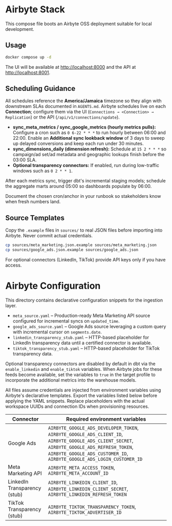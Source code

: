 # Airbyte Stack

This compose file boots an Airbyte OSS deployment suitable for local development.

## Usage

```bash
docker compose up -d
```

The UI will be available at <http://localhost:8000> and the API at <http://localhost:8001>.

## Scheduling Guidance
All schedules reference the **America/Jamaica** timezone so they align with downstream SLAs documented in `AGENTS.md`. Airbyte schedules live on each **Connection**; configure them via the UI (`Connections → <Connection> → Replication`) or the API (`/api/v1/connections/update`).

- **sync_meta_metrics / sync_google_metrics (hourly metrics pulls):** Configure a cron such as `0 6-22 * * *` to run hourly between 06:00 and 22:00. Enable an **Additional sync lookback window** of 3 days to sweep up delayed conversions and keep each run under 30 minutes.
- **sync_dimensions_daily (dimension refresh):** Schedule at `15 2 * * *` so campaign/ad set/ad metadata and geographic lookups finish before the 03:00 SLA.
- **Optional transparency connectors:** If enabled, run during low-traffic windows such as `0 2 * * 1`.

After each metrics sync, trigger dbt's incremental staging models; schedule the aggregate marts around 05:00 so dashboards populate by 06:00.

Document the chosen cron/anchor in your runbook so stakeholders know when fresh numbers land.

## Source Templates

Copy the `.example` files in `sources/` to real JSON files before importing into Airbyte. Never commit actual credentials.

```bash
cp sources/meta_marketing.json.example sources/meta_marketing.json
cp sources/google_ads.json.example sources/google_ads.json
```

For optional connectors (LinkedIn, TikTok) provide API keys only if you have access.

# Airbyte Configuration

This directory contains declarative configuration snippets for the ingestion layer.

- `meta_source.yaml` – Production-ready Meta Marketing API source configured for incremental syncs on `updated_time`.
- `google_ads_source.yaml` – Google Ads source leveraging a custom query with incremental cursor on `segments.date`.
- `linkedin_transparency_stub.yaml` – HTTP-based placeholder for LinkedIn transparency data until a certified connector is available.
- `tiktok_transparency_stub.yaml` – HTTP-based placeholder for TikTok transparency data.

Optional transparency connectors are disabled by default in dbt via the `enable_linkedin` and `enable_tiktok` variables. When Airbyte jobs for these feeds become available, set the variables to `true` in the target profile to incorporate the additional metrics into the warehouse models.

All files assume credentials are injected from environment variables using Airbyte's declarative templates. Export the variables listed below before applying the YAML snippets. Replace placeholders with the actual workspace UUIDs and connection IDs when provisioning resources.

| Connector | Required environment variables |
| --- | --- |
| Google Ads | `AIRBYTE_GOOGLE_ADS_DEVELOPER_TOKEN`, `AIRBYTE_GOOGLE_ADS_CLIENT_ID`, `AIRBYTE_GOOGLE_ADS_CLIENT_SECRET`, `AIRBYTE_GOOGLE_ADS_REFRESH_TOKEN`, `AIRBYTE_GOOGLE_ADS_CUSTOMER_ID`, `AIRBYTE_GOOGLE_ADS_LOGIN_CUSTOMER_ID` |
| Meta Marketing API | `AIRBYTE_META_ACCESS_TOKEN`, `AIRBYTE_META_ACCOUNT_ID` |
| LinkedIn Transparency (stub) | `AIRBYTE_LINKEDIN_CLIENT_ID`, `AIRBYTE_LINKEDIN_CLIENT_SECRET`, `AIRBYTE_LINKEDIN_REFRESH_TOKEN` |
| TikTok Transparency (stub) | `AIRBYTE_TIKTOK_TRANSPARENCY_TOKEN`, `AIRBYTE_TIKTOK_ADVERTISER_ID` |
